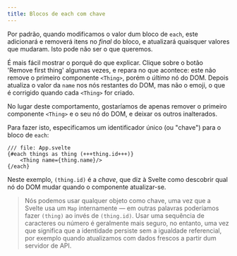 ```yaml
---
title: Blocos de each com chave
---
```


Por padrão, quando modificamos o valor dum bloco de `each`, este adicionará e removerá itens no _final_ do bloco, e atualizará quaisquer valores que mudaram. Isto pode não ser o que queremos.

É mais fácil mostrar o porquê do que explicar. Clique sobre o botão 'Remove first thing' algumas vezes, e repara no que acontece: este não remove o primeiro componente `<Thing>`, porém o _último_ nó do DOM. Depois atualiza o valor da `name` nos nós restantes do DOM, mas não o emoji, o que é corrigido quando cada `<Thing>` for criado.

No lugar deste comportamento, gostaríamos de apenas remover o primeiro componente `<Thing>` e o seu nó do DOM, e deixar os outros inalterados.

Para fazer isto, especificamos um identificador único (ou "chave") para o bloco de `each`:

```svelte
/// file: App.svelte
{#each things as thing (+++thing.id+++)}
	<Thing name={thing.name}/>
{/each}
```

Neste exemplo, `(thing.id)` é a _chave_, que diz à Svelte como descobrir qual nó do DOM mudar quando o componente atualizar-se.

> Nós podemos usar qualquer objeto como chave, uma vez que a Svelte usa um `Map` internamente — em outras palavras poderíamos fazer `(thing)` ao invés de `(thing.id)`. Usar uma sequência de caracteres ou número é geralmente mais seguro, no entanto, uma vez que significa que a identidade persiste sem a igualdade referencial, por exemplo quando atualizamos com dados frescos a partir dum servidor de API.

